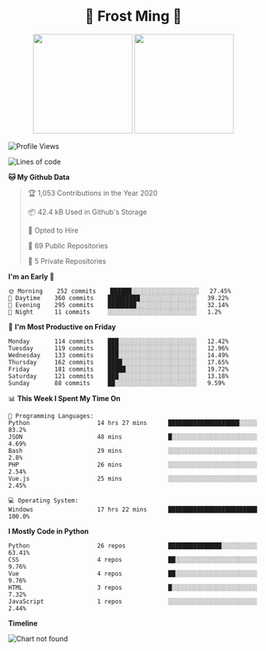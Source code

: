 <h1 align="center">🦄 Frost Ming 🐍</h1>

<p align="center">
  <img height="200" src="https://github-readme-stats.vercel.app/api?username=frostming&show_icons=true&theme=dracula&include_all_commits=true" />
  <img height="200" src="https://github-readme-stats.vercel.app/api/top-langs/?username=frostming&theme=dracula&show_icons=true" />
</p>

<!--START_SECTION:waka-->
![Profile Views](http://img.shields.io/badge/Profile%20Views-25-blue)

![Lines of code](https://img.shields.io/badge/From%20Hello%20World%20I%27ve%20Written-12.2%20million%20lines%20of%20code-blue)

**🐱 My Github Data** 

> 🏆 1,053 Contributions in the Year 2020
 > 
> 📦 42.4 kB Used in Github's Storage 
 > 
> 💼 Opted to Hire
 > 
> 📜 69 Public Repositories
 > 
> 🔑 5 Private Repositories 

**I'm an Early 🐤** 

```text
🌞 Morning    252 commits    ██████░░░░░░░░░░░░░░░░░░░   27.45% 
🌆 Daytime    360 commits    █████████░░░░░░░░░░░░░░░░   39.22% 
🌃 Evening    295 commits    ████████░░░░░░░░░░░░░░░░░   32.14% 
🌙 Night      11 commits     ░░░░░░░░░░░░░░░░░░░░░░░░░   1.2%

```
📅 **I'm Most Productive on Friday** 

```text
Monday       114 commits    ███░░░░░░░░░░░░░░░░░░░░░░   12.42% 
Tuesday      119 commits    ███░░░░░░░░░░░░░░░░░░░░░░   12.96% 
Wednesday    133 commits    ███░░░░░░░░░░░░░░░░░░░░░░   14.49% 
Thursday     162 commits    ████░░░░░░░░░░░░░░░░░░░░░   17.65% 
Friday       181 commits    █████░░░░░░░░░░░░░░░░░░░░   19.72% 
Saturday     121 commits    ███░░░░░░░░░░░░░░░░░░░░░░   13.18% 
Sunday       88 commits     ██░░░░░░░░░░░░░░░░░░░░░░░   9.59%

```


📊 **This Week I Spent My Time On** 

```text
💬 Programming Languages: 
Python                   14 hrs 27 mins      ████████████████████░░░░░   83.2% 
JSON                     48 mins             █░░░░░░░░░░░░░░░░░░░░░░░░   4.69% 
Bash                     29 mins             ░░░░░░░░░░░░░░░░░░░░░░░░░   2.8% 
PHP                      26 mins             ░░░░░░░░░░░░░░░░░░░░░░░░░   2.54% 
Vue.js                   25 mins             ░░░░░░░░░░░░░░░░░░░░░░░░░   2.45%

💻 Operating System: 
Windows                  17 hrs 22 mins      █████████████████████████   100.0%

```

**I Mostly Code in Python** 

```text
Python                   26 repos            ███████████████░░░░░░░░░░   63.41% 
CSS                      4 repos             ██░░░░░░░░░░░░░░░░░░░░░░░   9.76% 
Vue                      4 repos             ██░░░░░░░░░░░░░░░░░░░░░░░   9.76% 
HTML                     3 repos             █░░░░░░░░░░░░░░░░░░░░░░░░   7.32% 
JavaScript               1 repos             ░░░░░░░░░░░░░░░░░░░░░░░░░   2.44%

```


**Timeline**

![Chart not found](https://github.com/frostming/frostming/blob/master/charts/bar_graph.png) 


<!--END_SECTION:waka-->
